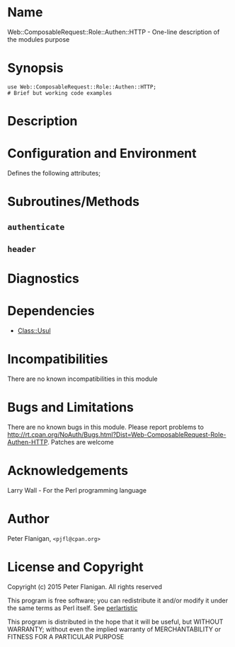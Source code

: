 # Name

Web::ComposableRequest::Role::Authen::HTTP - One-line description of the modules purpose

# Synopsis

    use Web::ComposableRequest::Role::Authen::HTTP;
    # Brief but working code examples

# Description

# Configuration and Environment

Defines the following attributes;

# Subroutines/Methods

## `authenticate`

## `header`

# Diagnostics

# Dependencies

- [Class::Usul](https://metacpan.org/pod/Class::Usul)

# Incompatibilities

There are no known incompatibilities in this module

# Bugs and Limitations

There are no known bugs in this module. Please report problems to
http://rt.cpan.org/NoAuth/Bugs.html?Dist=Web-ComposableRequest-Role-Authen-HTTP.
Patches are welcome

# Acknowledgements

Larry Wall - For the Perl programming language

# Author

Peter Flanigan, `<pjfl@cpan.org>`

# License and Copyright

Copyright (c) 2015 Peter Flanigan. All rights reserved

This program is free software; you can redistribute it and/or modify it
under the same terms as Perl itself. See [perlartistic](https://metacpan.org/pod/perlartistic)

This program is distributed in the hope that it will be useful,
but WITHOUT WARRANTY; without even the implied warranty of
MERCHANTABILITY or FITNESS FOR A PARTICULAR PURPOSE
